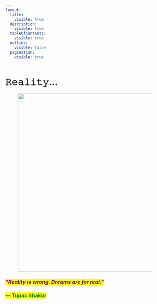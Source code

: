 ```yaml
---
layout:
  title:
    visible: true
  description:
    visible: true
  tableOfContents:
    visible: true
  outline:
    visible: false
  pagination:
    visible: true
---
```


# 𝚁𝚎𝚊𝚕𝚒𝚝𝚢...

<figure><img src="../../../../.gitbook/assets/pexels-btgl-♡-8699470.jpg" alt="" width="563"><figcaption></figcaption></figure>

### _<mark style="color:purple;">"Reality is wrong. Dreams are for real."</mark>_

### <mark style="color:green;">**― Tupac Shakur**</mark>
